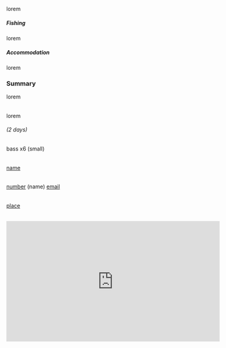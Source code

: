 lorem

<h5>Fishing</h5>
lorem

<h5>Accommodation</h5>
lorem

<h3>Summary</h3>
lorem

<div class="bottom-tips">
<h6></h6>
lorem
</div>

<div class="bottom-fish-count">
<h6>(2 days)</h6>
bass x6 (small)
</div>

<div class="bottom-links">
<h6></h6>
<div class="row">
<div class="col col-md-4 bottom-links-sites">
<a class="link-website" href="" target="_blank" rel="noopener"></a>
<a class="link-facebook" href="" target="_blank" rel="noopener"></a>
</div>
<div class="col col-md-4 bottom-links-bookings">
<a class="link-safarinow" href="?source=9331" target="_blank" rel="noopener"></a>
<a class="link-booking" href="?aid=1456833" target="_blank" rel="noopener"></a>
<a class="link-airbnb" href="" target="_blank" rel="noopener"></a>
<a class="link-wheretostay" href="" target="_blank" rel="noopener"></a>
</div>
<div class="col col-md-4 bottom-links-other">
<a href="" target="_blank" rel="noopener">name</a>
</div>
</div>
</div>

<div class="bottom-contact-info">
<h6></h6>
<span class="contact-phone"><a href="tel:number">number</a>&nbsp;(name)</span>
<span class="contact-email"><a href="mailto:email">email</a></span>
</div>

<div class="bottom-location">
<h6></h6>
<a class="link-location" href="https://goo.gl/maps/code" target="_blank" rel="noopener"></a>
</div>

<div class="bottom-nearby-spots">
<h6></h6>
<a href="http://www.anglinks.co.za/link">place</a>
</div>

<div class="bottom-video">
<h6></h6>
<iframe width="560" height="315" src="https://www.youtube.com/embed/code?rel=0" frameborder="0" allowfullscreen="allowfullscreen"></iframe>
</div>
